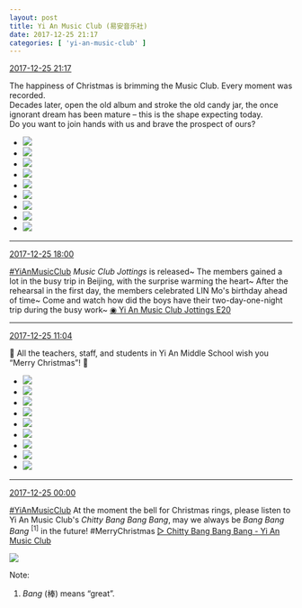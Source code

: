 ```yaml
---
layout: post
title: Yi An Music Club (易安音乐社)
date: 2017-12-25 21:17
categories: [ 'yi-an-music-club' ]
---
```


<div class="weibo-info">
  <a href="https://weibo.com/6094546964/FBk5GkbA3">2017-12-25 21:17</a>
</div>

The happiness of Christmas is brimming the Music Club. Every moment was recorded.  
Decades later, open the old album and stroke the old candy jar, the once ignorant dream has been mature – this is the shape expecting today.  
Do you want to join hands with us and brave the prospect of ours?

<!-- more -->

<ul class="weibo-pic-list-3">
  <li class="weibo-pic">
    <a href="https://wx4.sinaimg.cn/mw690/006Es64Agy1fmtbrc5tf6j322o340he0.jpg"><img src="http://wx4.sinaimg.cn/thumb150/006Es64Agy1fmtbrc5tf6j322o340he0.jpg" /></a>
  </li>
  <li class="weibo-pic">
    <a href="https://wx2.sinaimg.cn/mw690/006Es64Agy1fmtbrgf2d3j322o3407wp.jpg"><img src="http://wx2.sinaimg.cn/thumb150/006Es64Agy1fmtbrgf2d3j322o3407wp.jpg" /></a>
  </li>
  <li class="weibo-pic">
    <a href="https://wx3.sinaimg.cn/mw690/006Es64Agy1fmtbrio8zej323u35s4ly.jpg"><img src="http://wx3.sinaimg.cn/thumb150/006Es64Agy1fmtbrio8zej323u35s4ly.jpg" /></a>
  </li>
  <li class="weibo-pic">
    <a href="https://wx2.sinaimg.cn/mw690/006Es64Agy1fmtbro2lw3j323u35s7wh.jpg"><img src="http://wx2.sinaimg.cn/thumb150/006Es64Agy1fmtbro2lw3j323u35s7wh.jpg" /></a>
  </li>
  <li class="weibo-pic">
    <a href="https://wx2.sinaimg.cn/mw690/006Es64Agy1fmtbrlvwf6j32pg1wwqv7.jpg"><img src="http://wx2.sinaimg.cn/thumb150/006Es64Agy1fmtbrlvwf6j32pg1wwqv7.jpg" /></a>
  </li>
  <li class="weibo-pic">
    <a href="https://wx3.sinaimg.cn/mw690/006Es64Agy1fmtbrq0clqj323u35sx6p.jpg"><img src="http://wx3.sinaimg.cn/thumb150/006Es64Agy1fmtbrq0clqj323u35sx6p.jpg" /></a>
  </li>
  <li class="weibo-pic">
    <a href="https://wx3.sinaimg.cn/mw690/006Es64Agy1fmtbrrk5w0j323u35sawr.jpg"><img src="http://wx3.sinaimg.cn/thumb150/006Es64Agy1fmtbrrk5w0j323u35sawr.jpg" /></a>
  </li>
  <li class="weibo-pic">
    <a href="https://wx2.sinaimg.cn/mw690/006Es64Agy1fmtbrujcsaj31og2iohdz.jpg"><img src="http://wx2.sinaimg.cn/thumb150/006Es64Agy1fmtbrujcsaj31og2iohdz.jpg" /></a>
  </li>
  <li class="weibo-pic">
    <a href="https://wx2.sinaimg.cn/mw690/006Es64Agy1fmtbr6eisaj31og2iohdy.jpg"><img src="http://wx2.sinaimg.cn/thumb150/006Es64Agy1fmtbr6eisaj31og2iohdy.jpg" /></a>
  </li>
</ul>

---

<div class="weibo-info">
  <a href="https://weibo.com/6094546964/FBiNyuIls">2017-12-25 18:00</a>
</div>

[#YiAnMusicClub](https://weibo.com/p/100808beae2e3e05b17b64f63ebedca39f19b2/super_index) *Music Club Jottings* is released~ The members gained a lot in the busy trip in Beijing, with the surprise warming the heart~ After the rehearsal in the first day, the members celebrated LIN Mo's birthday ahead of time~ Come and watch how did the boys have their two-day-one-night trip during the busy work~ [◉ Yi An Music Club Jottings E20](https://www.bilibili.com/video/av17606086/)

---

<div class="weibo-info">
  <a href="https://weibo.com/6094546964/FBg4OzK5T">2017-12-25 11:04</a>
</div>

:christmas_tree: All the teachers, staff, and students in Yi An Middle School wish you “Merry Christmas”! :christmas_tree:

<ul class="weibo-pic-list-3">
  <li class="weibo-pic">
    <a href="https://wx4.sinaimg.cn/mw690/006Es64Agy1fmstztif1lj30qo140tjy.jpg"><img src="http://wx4.sinaimg.cn/thumb150/006Es64Agy1fmstztif1lj30qo140tjy.jpg" /></a>
  </li>
  <li class="weibo-pic">
    <a href="https://wx3.sinaimg.cn/mw690/006Es64Agy1fmstzuh2dij30qo14011y.jpg"><img src="http://wx3.sinaimg.cn/thumb150/006Es64Agy1fmstzuh2dij30qo14011y.jpg" /></a>
  </li>
  <li class="weibo-pic">
    <a href="https://wx1.sinaimg.cn/mw690/006Es64Agy1fmstzvk1wxj30qo140ajj.jpg"><img src="http://wx1.sinaimg.cn/thumb150/006Es64Agy1fmstzvk1wxj30qo140ajj.jpg" /></a>
  </li>
  <li class="weibo-pic">
    <a href="https://wx2.sinaimg.cn/mw690/006Es64Agy1fmstzxdxy4j30qo140tly.jpg"><img src="http://wx2.sinaimg.cn/thumb150/006Es64Agy1fmstzxdxy4j30qo140tly.jpg" /></a>
  </li>
  <li class="weibo-pic">
    <a href="https://wx2.sinaimg.cn/mw690/006Es64Agy1fmstzynqi5j311q0qo7f2.jpg"><img src="http://wx2.sinaimg.cn/thumb150/006Es64Agy1fmstzynqi5j311q0qo7f2.jpg" /></a>
  </li>
  <li class="weibo-pic">
    <a href="https://wx2.sinaimg.cn/mw690/006Es64Agy1fmstzsh55uj30qo140wnu.jpg"><img src="http://wx2.sinaimg.cn/thumb150/006Es64Agy1fmstzsh55uj30qo140wnu.jpg" /></a>
  </li>
  <li class="weibo-pic">
    <a href="https://wx2.sinaimg.cn/mw690/006Es64Agy1fmstzzxfylj30qo140gv0.jpg"><img src="http://wx2.sinaimg.cn/thumb150/006Es64Agy1fmstzzxfylj30qo140gv0.jpg" /></a>
  </li>
  <li class="weibo-pic">
    <a href="https://wx2.sinaimg.cn/mw690/006Es64Agy1fmsu00wk6aj30qo140jyp.jpg"><img src="http://wx2.sinaimg.cn/thumb150/006Es64Agy1fmsu00wk6aj30qo140jyp.jpg" /></a>
  </li>
  <li class="weibo-pic">
    <a href="https://wx4.sinaimg.cn/mw690/006Es64Agy1fmsu01qcqvj30qo140jxq.jpg"><img src="http://wx4.sinaimg.cn/thumb150/006Es64Agy1fmsu01qcqvj30qo140jxq.jpg" /></a>
  </li>
</ul>

---

<div class="weibo-info">
  <a href="https://weibo.com/6094546964/FBbJgaJfA">2017-12-25 00:00</a>
</div>

[#YiAnMusicClub](https://weibo.com/p/100808beae2e3e05b17b64f63ebedca39f19b2/super_index) At the moment the bell for Christmas rings, please listen to Yi An Music Club's *Chitty Bang Bang Bang*, may we always be *Bang Bang Bang* <sup>[1]</sup> in the future! #MerryChristmas [▷ Chitty Bang Bang Bang - Yi An Music Club](https://weibo.com/p/10151501_100422518)

<a href="https://wx1.sinaimg.cn/mw690/006Es64Agy1fmsaqhz2xhj30qo12udo8.jpg">
  <img class="weibo-pic-preview" src="http://wx1.sinaimg.cn/orj360/006Es64Agy1fmsaqhz2xhj30qo12udo8.jpg" />
</a>

Note:
1. *Bang* (棒) means “great”.
